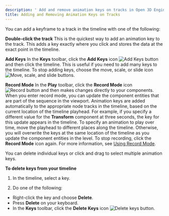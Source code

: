 ```yaml
---
description: ' Add and remove animation keys on tracks in Open 3D Engine''s <guilabel>Track View</guilabel> editor. '
title: Adding and Removing Animation Keys on Tracks
---
```


You can add a keyframe to a track in the timeline with one of the following:

**Double-click the track**
This is the quickest way to add an animation key to the track. This adds a key exactly where you click and stores the data at the exact point in the timeline.

**Add Keys**
In the **Keys** toolbar, click the **Add Keys** icon ![Add Keys button](/images/user-guide/cinematics/cinematic-add-keys-track-view-editor.png) and then click the timeline. This is useful if you need to add many keys to the timeline. To stop adding keys, choose the move, scale, or slide icon ![Move, scale, and slide buttons](/images/user-guide/cinematics/cinematics-move-scale-slide-keys-icon-track-view-editor.png).

**Record Mode**
In the **Play** toolbar, click the **Record Mode** icon ![Record button](/images/user-guide/cinematics/cinematics-record-icon-track-view-editor.png) and then makes changes directly to your components.
When you enter record mode, you can update the component entities that are part of the sequence in the viewport. Animation keys are added automatically to the appropriate node tracks in the timeline, based on the current location of the timeline playhead.
For example, if you specify a different value for the **Transform** component at three seconds, the key for this update appears in the timeline.
To specify an animation to play over time, move the playhead to different places along the timeline. Otherwise, you will overwrite the keys at the same location of the timeline as you update the component entities in the level.
To stop recording, click the **Record Mode** icon again.
For more information, see [Using Record Mode](/docs/user-guide/visualization/cinematics/using-record-mode/).

You can delete individual keys or click and drag to select multiple animation keys.

**To delete keys from your timeline**

1. In the timeline, select a key.

1.  Do one of the following:
   + Right-click the key and choose **Delete**.
   + Press **Delete** on your keyboard.
   + In the **Keys** toolbar, click the **Delete Keys** icon ![Delete keys button](/images/user-guide/cinematics/cinematics-delete-keys-icon-track-view-editor.png).
